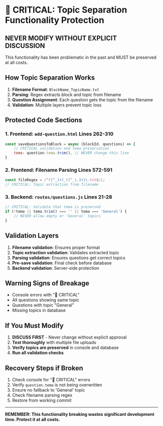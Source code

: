 # 🚨 CRITICAL: Topic Separation Functionality Protection

## NEVER MODIFY WITHOUT EXPLICIT DISCUSSION

This functionality has been problematic in the past and MUST be preserved at all costs.

## How Topic Separation Works

1. **Filename Format**: `BlockName_TopicName.txt`
2. **Parsing**: Regex extracts block and topic from filename
3. **Question Assignment**: Each question gets the topic from the filename
4. **Validation**: Multiple layers prevent topic loss

## Protected Code Sections

### 1. Frontend: `add-question.html` Lines 262-310
```javascript
const saveQuestionsToBlock = async (blockId, questions) => {
    // CRITICAL validation and tema preservation
    tema: question.tema.trim(), // NEVER change this line
}
```

### 2. Frontend: Filename Parsing Lines 572-591
```javascript
const fileRegex = /^([^_]+)_([^_\.]+)\.txt$/i;
// CRITICAL: Topic extraction from filename
```

### 3. Backend: `routes/questions.js` Lines 21-28
```javascript
// CRITICAL: Validate that tema is preserved
if (!tema || tema.trim() === '' || tema === 'General') {
    // NEVER allow empty or 'General' topics
}
```

## Validation Layers

1. **Filename validation**: Ensures proper format
2. **Topic extraction validation**: Validates extracted topic
3. **Parsing validation**: Ensures questions get correct topics
4. **Pre-save validation**: Final check before database
5. **Backend validation**: Server-side protection

## Warning Signs of Breakage

- Console errors with "🚨 CRITICAL"
- All questions showing same topic
- Questions with topic "General"
- Missing topics in database

## If You Must Modify

1. **DISCUSS FIRST** - Never change without explicit approval
2. **Test thoroughly** with multiple file uploads
3. **Verify topics are preserved** in console and database
4. **Run all validation checks**

## Recovery Steps if Broken

1. Check console for "🚨 CRITICAL" errors
2. Verify `question.tema` is not being overwritten
3. Ensure no fallback to 'General' topic
4. Check filename parsing regex
5. Restore from working commit

---
**REMEMBER: This functionality breaking wastes significant development time. Protect it at all costs.**